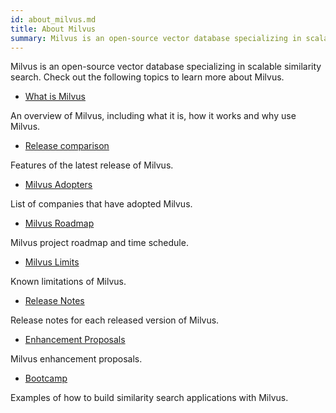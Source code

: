 ```yaml
---
id: about_milvus.md
title: About Milvus
summary: Milvus is an open-source vector database specializing in scalable similarity search.
---
```


Milvus is an open-source vector database specializing in scalable similarity search. Check out the following topics to learn more about Milvus.

- [What is Milvus](overview.md)

An overview of Milvus, including what it is, how it works and why use Milvus.
- [Release comparison](comparison.md)

Features of the latest release of Milvus.
- [Milvus Adopters](milvus_adopters.md)

List of companies that have adopted Milvus.
- [Milvus Roadmap](https://wiki.lfaidata.foundation/display/MIL/Milvus+2.X+Roadmap+and+Time+schedule)

Milvus project roadmap and time schedule.
- [Milvus Limits](limitations.md)

Known limitations of Milvus.
- [Release Notes](release_notes.md)

Release notes for each released version of Milvus.
- [Enhancement Proposals](https://wiki.lfaidata.foundation/pages/viewpage.action?pageId=43287103)

Milvus enhancement proposals.
- [Bootcamp](https://milvus.io/bootcamp)

Examples of how to build similarity search applications with Milvus.
